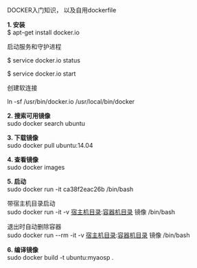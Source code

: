 DOCKER入门知识， 以及自用dockerfile              

**1. 安装**              
$ apt-get install docker.io

启动服务和守护进程           

$ service docker.io status

$ service docker.io start

创建软连接            

ln -sf /usr/bin/docker.io /usr/local/bin/docker


**2. 搜索可用镜像**      
sudo docker search ubuntu


**3. 下载镜像**      
sudo docker pull ubuntu:14.04

**4. 查看镜像**          
sudo docker images

**5. 启动**       
sudo docker run -it ca38f2eac26b /bin/bash        

带宿主机目录启动         
sudo docker run -it -v [宿主机目录](eg:~/download):[容器机目录](eg:/home/hello) 镜像 /bin/bash             

退出时自动删除容器                
sudo docker run --rm -it -v [宿主机目录](eg:~/download):[容器机目录](eg:/home/hello) 镜像 /bin/bash        

**6. 编译镜像**        
sudo docker build -t ubuntu:myaosp . 
